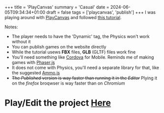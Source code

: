 +++
title = 'PlayCanvas'
summary = 'Casual'
date = 2024-06-05T09:34:34+01:00
draft = false
tags = ['playcanvas', 'publish']
+++
I was playing around with [PlayCanvas](https://playcanvas.com/) and followed [this tutorial](https://www.youtube.com/watch?v=fBpwnT201yc).

Notes:
 - The player needs to have the 'Dynamic' tag, the Physics won't work without it
 - You can publish games on the website directly
 - While the tutorial usews **FBX** files, **GLB** (GLTF) files work fine
 - You'll need something like [Cordova](https://cordova.apache.org/) for Mobile. Reminds me of making games with [Phaser,js](https://phaser.io/)
 - It does not come with Physics, you'll need a separate library for that, like the suggested [Ammo.js](https://github.com/kripken/ammo.js/)
 - ~~The *Published* version is way faster than running it in the *Editor*~~ Plying it on the *firefox* broqwser is way faster than on *Chromium*

# Play/Edit the project [Here](https://playcanvas.com/project/1225672/overview/untitled-running-game)
